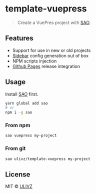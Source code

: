 # template-vuepress

> Create a VuePres project with [SAO](https://github.com/egoist/sao).

## Features

- Support for use in new or old projects
- [Sidebar](https://vuepress.vuejs.org/default-theme-config/#sidebar) config generation out of box
- NPM scripts injection
- [Github Pages](https://vuepress.vuejs.org/guide/deploy.html#github-pages) release integration

## Usage

Install [SAO](https://github.com/egoist/sao) first.

```bash
yarn global add sao
# or
npm i -g sao
```

### From npm

```bash
sao vuepress my-project
```

### From git

```bash
sao ulivz/template-vuepress my-project
```

## License

MIT &copy; [ULIVZ](https://github.com/ulivz)
